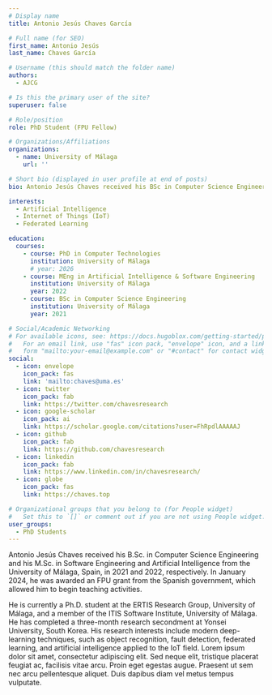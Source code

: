 ```yaml
---
# Display name
title: Antonio Jesús Chaves García

# Full name (for SEO)
first_name: Antonio Jesús
last_name: Chaves García

# Username (this should match the folder name)
authors:
  - AJCG

# Is this the primary user of the site?
superuser: false

# Role/position
role: PhD Student (FPU Fellow)

# Organizations/Affiliations
organizations:
  - name: University of Málaga
    url: ''

# Short bio (displayed in user profile at end of posts)
bio: Antonio Jesús Chaves received his BSc in Computer Science Engineering and his M.Sc. in Software Engineering and Artificial Intelligence from the University of Málaga, Spain, in 2021 and 2022, respectively. He is currently a PhD student at the ERTIS Research Group, University of Málaga, and a member of the ITIS Software Institute, University of Málaga. His research interests include modern deep-learning techniques, such as object recognition, fault detection, federated learning, and artificial intelligence applied to the IoT field.

interests:
  - Artificial Intelligence
  - Internet of Things (IoT)
  - Federated Learning

education:
  courses:
    - course: PhD in Computer Technologies
      institution: University of Málaga
      # year: 2026
    - course: MEng in Artificial Intelligence & Software Engineering
      institution: University of Málaga
      year: 2022
    - course: BSc in Computer Science Engineering
      institution: University of Málaga
      year: 2021

# Social/Academic Networking
# For available icons, see: https://docs.hugoblox.com/getting-started/page-builder/#icons
#   For an email link, use "fas" icon pack, "envelope" icon, and a link in the
#   form "mailto:your-email@example.com" or "#contact" for contact widget.
social:
  - icon: envelope
    icon_pack: fas
    link: 'mailto:chaves@uma.es'
  - icon: twitter
    icon_pack: fab
    link: https://twitter.com/chavesresearch
  - icon: google-scholar
    icon_pack: ai
    link: https://scholar.google.com/citations?user=FhRpdlAAAAAJ
  - icon: github
    icon_pack: fab
    link: https://github.com/chavesresearch
  - icon: linkedin
    icon_pack: fab
    link: https://www.linkedin.com/in/chavesresearch/
  - icon: globe
    icon_pack: fas
    link: https://chaves.top

# Organizational groups that you belong to (for People widget)
#   Set this to `[]` or comment out if you are not using People widget.
user_groups:
  - PhD Students
---
```


Antonio Jesús Chaves received his B.Sc. in Computer Science Engineering and his M.Sc. in Software Engineering and Artificial Intelligence from the University of Málaga, Spain, in 2021 and 2022, respectively. In January 2024, he was awarded an FPU grant from the Spanish government, which allowed him to begin teaching activities.

He is currently a Ph.D. student at the ERTIS Research Group, University of Málaga, and a member of the ITIS Software Institute, University of Málaga. He has completed a three-month research secondment at Yonsei University, South Korea. His research interests include modern deep-learning techniques, such as object recognition, fault detection, federated learning, and artificial intelligence applied to the IoT field.
Lorem ipsum dolor sit amet, consectetur adipiscing elit. Sed neque elit, tristique placerat feugiat ac, facilisis vitae arcu. Proin eget egestas augue. Praesent ut sem nec arcu pellentesque aliquet. Duis dapibus diam vel metus tempus vulputate.
